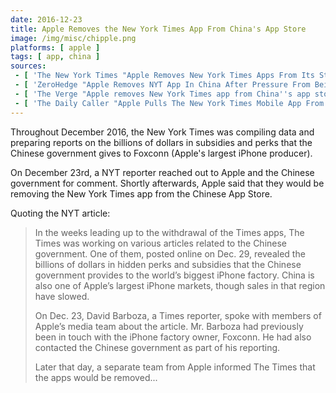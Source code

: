 ```yaml
---
date: 2016-12-23
title: Apple Removes the New York Times App From China's App Store
image: /img/misc/chipple.png
platforms: [ apple ]
tags: [ app, china ]
sources:
 - [ 'The New York Times "Apple Removes New York Times Apps From Its Store in China" by Katie Benner and Sui-Lee Wee (4 Jan 2017)', 'https://archive.vn/zpYLL' ]
 - [ 'ZeroHedge "Apple Removes NYT App In China After Pressure From Beijing"', 'https://archive.vn/JjpzD' ]
 - [ 'The Verge "Apple removes New York Times app from China''s app store at government''s request" by James Vincent', 'https://archive.vn/wBsHu' ]
 - [ 'The Daily Caller "Apple Pulls The New York Times Mobile App From China Due To Government Pressure" by Eric Lieberman', 'https://archive.vn/zRVxc' ]
---
```


Throughout December 2016, the New York Times was compiling data and preparing reports on the billions of dollars in subsidies and perks that the Chinese government gives to Foxconn (Apple's largest iPhone producer).

On December 23rd, a NYT reporter reached out to Apple and the Chinese government for comment.
Shortly afterwards, Apple said that they would be removing the New York Times app from the Chinese App Store.

Quoting the NYT article:
> In the weeks leading up to the withdrawal of the Times apps, The Times was working on various articles related to the Chinese government.
> One of them, posted online on Dec. 29, revealed the billions of dollars in hidden perks and subsidies that the Chinese government provides to the world’s biggest iPhone factory.
> China is also one of Apple’s largest iPhone markets, though sales in that region have slowed.
>
> On Dec. 23, David Barboza, a Times reporter, spoke with members of Apple’s media team about the article.
> Mr. Barboza had previously been in touch with the iPhone factory owner, Foxconn.
> He had also contacted the Chinese government as part of his reporting.
>
> Later that day, a separate team from Apple informed The Times that the apps would be removed...
